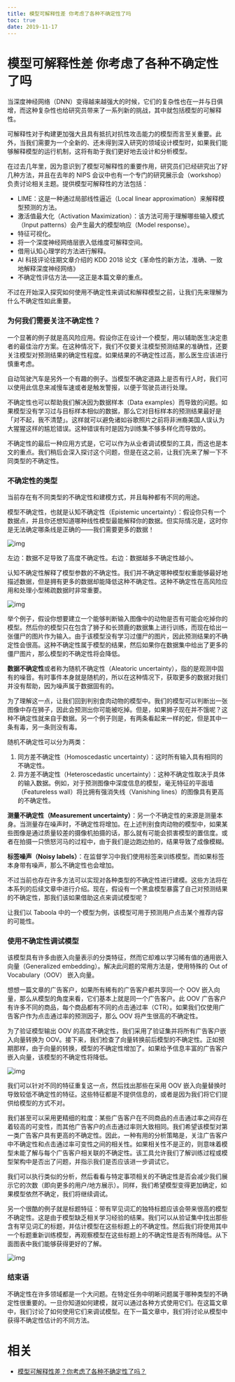 ```yaml
---
title: 模型可解释性差 你考虑了各种不确定性了吗
toc: true
date: 2019-11-17
---
```

# 模型可解释性差 你考虑了各种不确定性了吗


当深度神经网络（DNN）变得越来越强大的时候，它们的复杂性也在一并与日俱增，而这种复杂性也给研究员带来了一系列新的挑战，其中就包括模型的可解释性。

可解释性对于构建更加强大且具有抵抗对抗性攻击能力的模型而言至关重要。此外，当我们需要为一个全新的、还未得到深入研究的领域设计模型时，如果我们能够解释模型的运行机制，这将有助于我们更好地去设计和分析模型。

在过去几年里，因为意识到了模型可解释性的重要作用，研究员们已经研究出了好几种方法，并且在去年的 NIPS 会议中也有一个专门的研究展示会（workshop） 负责讨论相关主题。提供模型可解释性的方法包括：

- LIME：这是一种通过局部线性逼近（Local linear approximation）来解释模型预测的方法。
- 激活值最大化（Activation Maximization）：该方法可用于理解哪些输入模式（Input patterns）会产生最大的模型响应（Model response）。
- 特征可视化。
- 将一个深度神经网络层嵌入低维度可解释空间。
- 借用认知心理学的方法进行解释。
-  AI 科技评论往期文章介绍的 KDD 2018 论文《革命性的新方法，准确、一致地解释深度神经网络》
- 不确定性评估方法——这正是本篇文章的重点。

不过在开始深入探究如何使用不确定性来调试和解释模型之前，让我们先来理解为什么不确定性如此重要。

### **为何我们需要关注不确定性？**

一个显著的例子就是高风险应用。假设你正在设计一个模型，用以辅助医生决定患者的最佳治疗方案。在这种情况下，我们不仅要关注模型预测结果的准确性，还要关注模型对预测结果的确定性程度。如果结果的不确定性过高，那么医生应该进行慎重考虑。

自动驾驶汽车是另外一个有趣的例子。当模型不确定道路上是否有行人时，我们可以使用此信息来减慢车速或者是触发警报，以便于驾驶员进行处理。

不确定性也可以帮助我们解决因为数据样本（Data examples）而导致的问题。如果模型没有学习过与目标样本相似的数据，那么它对目标样本的预测结果最好是「对不起，我不清楚」。这样就可以避免诸如谷歌照片之前将非洲裔美国人误认为大猩猩这样的尴尬错误。这种错误有时是因为训练集不够多样化而导致的。

不确定性的最后一种应用方式是，它可以作为从业者调试模型的工具，而这也是本文的重点。我们稍后会深入探讨这个问题，但是在这之前，让我们先来了解一下不同类型的不确定性。

### **不确定性的类型**

当前存在有不同类型的不确定性和建模方式，并且每种都有不同的用途。

模型不确定性，也就是认知不确定性（Epistemic uncertainty）：假设你只有一个数据点，并且你还想知道哪种线性模型最能解释你的数据。但实际情况是，这时你是无法确定哪条线是正确的——我们需要更多的数据！

![img](https://mmbiz.qpic.cn/mmbiz_jpg/vJe7ErxcLmhCQE7jGoGFqJofq5ZIpYTjyzQEWBPLKgH8wXAVa5YoEkxPqIuHnaoQic36OVp54tRBNBjQfX2wIrQ/640?wx_fmt=jpeg&tp=webp&wxfrom=5&wx_lazy=1&wx_co=1)

左边：数据不足导致了高度不确定性。右边：数据越多不确定性越小。

认知不确定性解释了模型参数的不确定性。我们并不确定哪种模型权重能够最好地描述数据，但是拥有更多的数据却能降低这种不确定性。这种不确定性在高风险应用和处理小型稀疏数据时非常重要。

![img](https://mmbiz.qpic.cn/mmbiz_jpg/vJe7ErxcLmhCQE7jGoGFqJofq5ZIpYTjAZQJyB2v5LvMm02f9jlkIYDDbhpibRoGDbkgetaKOwfRbDZruSHTgCg/640?wx_fmt=jpeg&tp=webp&wxfrom=5&wx_lazy=1&wx_co=1)

举个例子，假设你想要建立一个能够判断输入图像中的动物是否有可能会吃掉你的模型。然后你的模型只在包含了狮子和长颈鹿的数据集上进行训练，而现在给出一张僵尸的图片作为输入。由于该模型没有学习过僵尸的图片，因此预测结果的不确定性会很高。这种不确定性属于模型的结果，然后如果你在数据集中给出了更多的僵尸图片，那么模型的不确定性将会降低。

**数据不确定性**或者称为随机不确定性（Aleatoric uncertainty），指的是观测中固有的噪音。有时事件本身就是随机的，所以在这种情况下，获取更多的数据对我们并没有帮助，因为噪声属于数据固有的。

为了理解这一点，让我们回到判别食肉动物的模型中。我们的模型可以判断出一张图像中存在狮子，因此会预测出你可能被吃掉。但是，如果狮子现在并不饿呢？这种不确定性就来自于数据。另一个例子则是，有两条看起来一样的蛇，但是其中一条有毒，另一条则没有毒。

随机不确定性可以分为两类：

1. 同方差不确定性（Homoscedastic uncertainty）：这时所有输入具有相同的不确定性。
2. 异方差不确定性（Heteroscedastic uncertainty）：这种不确定性取决于具体的输入数据。例如，对于预测图像中深度信息的模型，毫无特征的平面墙（Featureless wall）将比拥有强消失线（Vanishing lines）的图像具有更高的不确定性。

**测量不确定性（Measurement uncertainty）**：另一个不确定性的来源是测量本身。当测量存在噪声时，不确定性将增加。在上述判别食肉动物的模型中，如果某些图像是通过质量较差的摄像机拍摄的话，那么就有可能会损害模型的置信度。或者在拍摄一只愤怒河马的过程中，由于我们是边跑边拍的，结果导致了成像模糊。

**标签噪声（Noisy labels）**：在监督学习中我们使用标签来训练模型。而如果标签本身带有噪声，那么不确定性也会增加。

不过当前也存在许多方法可以实现对各种类型的不确定性进行建模。这些方法将在本系列的后续文章中进行介绍。现在，假设有一个黑盒模型暴露了自己对预测结果的不确定性，那我们该如果借助这点来调试模型呢？

让我们以 Taboola 中的一个模型为例，该模型可用于预测用户点击某个推荐内容的可能性。

### **使用不确定性调试模型**

该模型具有许多由嵌入向量表示的分类特征，然而它却难以学习稀有值的通用嵌入向量（Generalized embedding）。解决此问题的常用方法是，使用特殊的 Out of  Vocabulary（OOV） 嵌入向量。

想想一篇文章的广告客户，如果所有稀有的广告客户都共享同一个 OOV 嵌入向量，那么从模型的角度来看，它们基本上就是同一个广告客户。此 OOV 广告客户有许多不同的商品，每个商品都有不同的点击通过率（CTR）。如果我们仅使用广告客户作为点击通过率的预测因子，那么 OOV 将产生很高的不确定性。

为了验证模型输出 OOV 的高度不确定性，我们采用了验证集并将所有广告客户嵌入向量转换为 OOV。接下来，我们检查了向量转换前后模型的不确定性。正如预期那样，由于向量的转换，模型的不确定性增加了。如果给予信息丰富的广告客户嵌入向量，该模型的不确定性将降低。

![img](https://mmbiz.qpic.cn/mmbiz_jpg/vJe7ErxcLmhCQE7jGoGFqJofq5ZIpYTjuD93ZMykTlXFABa0t1oocfBP8OKDLibJWG0WDm3KCLP7GDrenCCG6lw/640?wx_fmt=jpeg&tp=webp&wxfrom=5&wx_lazy=1&wx_co=1)

我们可以针对不同的特征重复这一点，然后找出那些在采用 OOV 嵌入向量替换时导致较低不确定性的特征。这些特征都是不提供信息的，或者是因为我们将它们提供给模型的方式不对。

我们甚至可以采用更精细的粒度：某些广告客户在不同商品的点击通过率之间存在着较高的可变性，而其他广告客户的点击通过率则大致相同。我们希望该模型对第一类广告客户具有更高的不确定性。因此，一种有用的分析策略是，关注广告客户中不确定性和点击通过率可变性之间的相关性。如果相关性不是正的，则意味着模型未能了解与每个广告客户相关联的不确定性。该工具允许我们了解训练过程或模型架构中是否出了问题，并指示我们是否应该进一步调试它。

我们可以执行类似的分析，然后看看与特定事项相关的不确定性是否会减少我们展示它的次数（即向更多的用户/地方展示）。同样，我们希望模型变得更加确定，如果模型依然不确定，我们将继续调试。

另一个很酷的例子就是标题特征：带有罕见词汇的独特标题应该会带来很高的模型不确定性。这是由于模型缺乏相关学习经验的结果。我们可以从验证集中找出那些含有罕见词汇的标题，并估计模型在这些标题上的不确定性。然后我们将使用其中一个标题重新训练模型，再观察模型在这些标题上的不确定性是否有所降低。从下面图表中我们能够获得更好的了解。

![img](https://mmbiz.qpic.cn/mmbiz_jpg/vJe7ErxcLmhCQE7jGoGFqJofq5ZIpYTjNYKmxiaqbPDzJBOzbmebt0Rqb1AMqIxItpJDen9iaWsic5FR16RRDiaKrg/640?wx_fmt=jpeg&tp=webp&wxfrom=5&wx_lazy=1&wx_co=1)

### **结束语**

不确定性在许多领域都是一个大问题。在特定任务中明晰问题属于哪种类型的不确定性很重要的。一旦你知道如何建模，就可以通过各种方式使用它们。在这篇文章中，我们讨论了如何使用它们来调试模型。在下一篇文章中，我们将讨论从模型中获得不确定性估计的不同方法。


# 相关

- [模型可解释性差？你考虑了各种不确定性了吗？](https://mp.weixin.qq.com/s?__biz=MzU1NTUxNTM0Mg==&mid=2247489188&idx=3&sn=786e86232295f7bc9cb35f1edcc925e1&chksm=fbd27a05cca5f3135ac77bfcc27b5045e8da4349aa0d94a8ad82492f5b02e380f399d2b410ca&mpshare=1&scene=1&srcid=08126QSBQg0uOq1BdG7YGNrh#rd)
